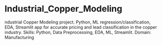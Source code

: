 # Industrial_Copper_Modeling
ndustrial Copper Modeling project. Python, ML regression/classification, EDA, Streamlit app for accurate pricing and lead classification in the copper industry. Skills: Python, Data Preprocessing, EDA, ML, Streamlit. Domain: Manufacturing
